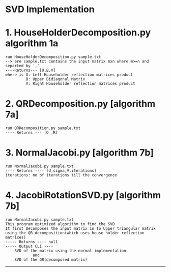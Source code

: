 # SVD Implementation

# 1. HouseHolderDecomposition.py   algorithm 1a
    run HouseHolderDecomposition.py sample.txt
    --> ere sample.txt contains the input matrix mxn where m>=n and separted by ','
    ----Returns--- [U,B,V]
    where is U: Left Householder reflection matrices product
             B: Upper Bidiagonal Matrix
             V: Right Householder reflection matrices product

# 2. QRDecomposition.py  [algorithm 7a]
    run QRDecomposition.py sample.txt
    ---- Returns --- [Q ,R]

# 3. NormalJacobi.py [algorithm 7b]
    run NormalJacobi.py sample.txt
    ---- Returns ---- [U,sigma,V,iterations] 
    iterations: no of iterations till the convergence 
 
# 4. JacobiRotationSVD.py [algorithm 7b]
    run NormalJacobi.py sample.txt
    This program optimized algorithm to find the SVD
    It first Decomposes the input matrix in to Upper triangular matrix using the QR decomposition(which uses house holder reflection matrices)
    ----- Returns ---- null
    ----- Output CLI ---- 
        SVD of the matrix using the normal implementation
                and
        SVD of the QR(decomposed matrix)

---------------------------------------------------------------------------------------------
